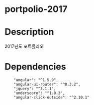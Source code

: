 # portpolio-2017

# Description
2017년도 포트폴리오

# Dependencies
```
    "angular": "^1.5.9",
    "angular-ui-router": "^0.3.2",
    "jquery": "^3.1.1",
    "underscore": "^1.8.3",
    "angular-click-outside": "^2.10.1"
```
